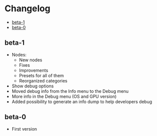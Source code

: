 # Changelog

- [beta-1](#beta-1)
- [beta-0](#beta-0)

## beta-1

- Nodes:
  - New nodes
  - Fixes
  - Improvements
  - Presets for all of them
  - Reorganized categories
- Show debug options
- Moved debug info from the Info menu to the Debug menu
- More info in the Debug menu (OS and GPU version)
- Added possibility to generate an info dump to help developers debug

## beta-0

- First version